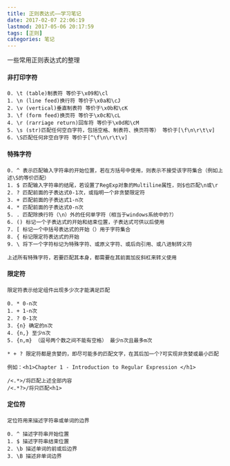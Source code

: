 ```yaml
---
title: 正则表达式——学习笔记
date: 2017-02-07 22:06:19
lastmod: 2017-05-06 20:17:59
tags: [正则]
categories: 笔记
---
```


一些常用正则表达式的整理

<!--more-->

#### 非打印字符

    0. \t (table)制表符 等价于\x09和\cl
    1. \n (line feed)换行符 等价于\x0a和\cJ
    2. \v (vertical)垂直制表符 等价于\x0b和\cK
    3. \f (form feed)换页符 等价于\x0c和\cL
    4. \r (rarriage return)回车符 等价于\x0d和\cM
    5. \s (str)匹配任何空白字符，包括空格、制表符、换页符等） 等价于[\f\n\r\t\v]
    6. \S匹配任何非空白字符 等价于[^\f\n\r\t\v]

<!--more-->

#### 特殊字符

    0. ^ 表示匹配输入字符串的开始位置，若在方括号中使用，则表示不接受该字符集合（例如上述\S的等价匹配）
    1. $ 匹配输入字符串的结尾，若设置了RegExp对象的Multiline属性，则$也匹配\n或\r
    2. ? 匹配前面的子表达式0-1次，或指明一个非贪婪限定符
    3. + 匹配前面的子表达式1-n次
    4. * 匹配前面的子表达式0-n次
    5. . 匹配除换行符（\n）外的任何单字符（相当于windows系统中的?）
    6. () 标记一个子表达式的开始和结束位置，子表达式可供以后使用
    7. [ 标记一个中括号表达式的开始（）用于字符集合
    8. { 标记限定符表达式的开始
    9. \ 将下一个字符标记为特殊字符、或原义字符、或后向引用、或八进制转义符

    上述所有特殊字符，若要匹配其本身，都需要在其前面加反斜杠来转义使用

#### 限定符

    限定符表示给定组件出现多少次才能满足匹配

    0. * 0-n次
    1. + 1-n次
    2. ? 0-1次
    3. {n} 确定的n次
    4. {n,} 至少n次
    5. {n,m} （逗号两个数之间不能有空格） 最少n次且最多m次

    * + ? 限定符都是贪婪的，即尽可能多的匹配文字，在其后加一个?可实现非贪婪或最小匹配

    例如：<h1>Chapter 1 - Introduction to Regular Expression </h1>

    /<.*>/将匹配上述全部内容
    /<.*?>/将只匹配<h1>

#### 定位符

    定位符用来描述字符串或单词的边界

    0. ^ 描述字符串开始位置
    1. $ 描述字符串结束位置
    2. \b 描述单词的前或后边界
    3. \B 描述非单词边界
